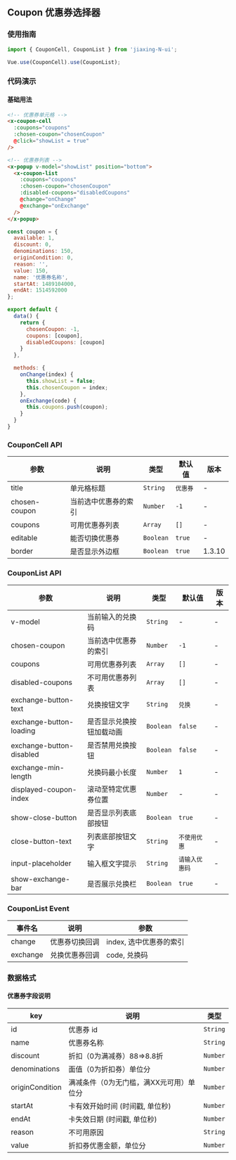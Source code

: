 ## Coupon 优惠券选择器

### 使用指南
``` javascript
import { CouponCell, CouponList } from 'jiaxing-N-ui';

Vue.use(CouponCell).use(CouponList);
```

### 代码演示

#### 基础用法

```html
<!-- 优惠券单元格 -->
<x-coupon-cell
  :coupons="coupons"
  :chosen-coupon="chosenCoupon"
  @click="showList = true"
/>

<!-- 优惠券列表 -->
<x-popup v-model="showList" position="bottom">
  <x-coupon-list
    :coupons="coupons"
    :chosen-coupon="chosenCoupon"
    :disabled-coupons="disabledCoupons"
    @change="onChange"
    @exchange="onExchange"
  />
</x-popup>
```

```javascript
const coupon = {
  available: 1,
  discount: 0,
  denominations: 150,
  originCondition: 0,
  reason: '',
  value: 150,
  name: '优惠券名称',
  startAt: 1489104000,
  endAt: 1514592000
};

export default {
  data() {
    return {
      chosenCoupon: -1,
      coupons: [coupon],
      disabledCoupons: [coupon]
    }
  },

  methods: {
    onChange(index) {
      this.showList = false;
      this.chosenCoupon = index;
    },
    onExchange(code) {
      this.coupons.push(coupon);
    }
  }
}
```


### CouponCell API

| 参数 | 说明 | 类型 | 默认值 | 版本 |
|------|------|------|------|------|
| title | 单元格标题 | `String` | `优惠券` | - |
| chosen-coupon | 当前选中优惠券的索引 | `Number` | `-1` | - |
| coupons | 可用优惠券列表 | `Array` | `[]` | - |
| editable | 能否切换优惠券 | `Boolean` | `true` | - |
| border | 是否显示外边框 | `Boolean` | `true` | 1.3.10 |

### CouponList API

| 参数 | 说明 | 类型 | 默认值 | 版本 |
|------|------|------|------|------|
| v-model | 当前输入的兑换码 | `String` | - | - |
| chosen-coupon | 当前选中优惠券的索引 | `Number` | `-1` | - |
| coupons | 可用优惠券列表 | `Array` | `[]` | - |
| disabled-coupons | 不可用优惠券列表 | `Array` | `[]` | - |
| exchange-button-text | 兑换按钮文字 | `String` | `兑换` | - |
| exchange-button-loading | 是否显示兑换按钮加载动画 | `Boolean` | `false` | - |
| exchange-button-disabled | 是否禁用兑换按钮 | `Boolean` | `false` | - |
| exchange-min-length | 兑换码最小长度 | `Number` | `1` | - |
| displayed-coupon-index | 滚动至特定优惠券位置 | `Number` | - | - |
| show-close-button | 是否显示列表底部按钮 | `Boolean` | `true` | - |
| close-button-text | 列表底部按钮文字 | `String` | `不使用优惠` | - |
| input-placeholder | 输入框文字提示 | `String` | `请输入优惠码` | - |
| show-exchange-bar | 是否展示兑换栏 | `Boolean` | `true` | - |

### CouponList Event

| 事件名 | 说明 | 参数 |
|------|------|------|
| change | 优惠券切换回调 | index, 选中优惠券的索引 |
| exchange | 兑换优惠券回调 | code, 兑换码 |

### 数据格式
#### 优惠券字段说明

| key | 说明 | 类型 |
|------|------|------|
| id | 优惠券 id | `String` |
| name | 优惠券名称 | `String` |
| discount | 折扣（0为满减券）88=>8.8折 | `Number` |
| denominations | 面值（0为折扣券）单位分 | `Number` |
| originCondition | 满减条件（0为无门槛，满XX元可用）单位分 | `Number` |
| startAt | 卡有效开始时间 (时间戳, 单位秒) | `Number` |
| endAt | 卡失效日期 (时间戳, 单位秒) | `Number` |
| reason | 不可用原因 | `String` |
| value | 折扣券优惠金额，单位分 | `Number` |
